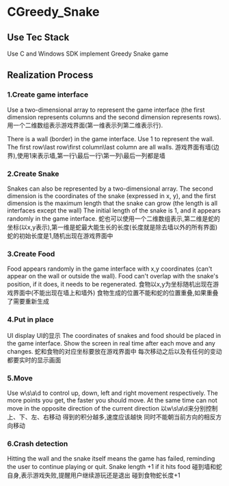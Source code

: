 # CGreedy_Snake
## Use Tec Stack
 Use C and Windows SDK implement Greedy Snake game

## Realization Process
### 1.Create game interface
  Use a two-dimensional array to represent the game interface (the first dimension represents columns and the second dimension represents rows).
  用一个二维数组表示游戏界面(第一维表示列第二维表示行).
  
  There is a wall (border) in the game interface. Use 1 to represent the wall. The first row\last row\first column\last column are all walls.
  游戏界面有墙(边界),使用1来表示墙,第一行\最后一行\第一列\最后一列都是墙

### 2.Create Snake
  Snakes can also be represented by a two-dimensional array. The second dimension is the coordinates of the snake (expressed in x, y), and the first dimension is the maximum length that the snake can grow (the length   is all interfaces except the wall)
  The initial length of the snake is 1, and it appears randomly in the game interface.
  蛇也可以使用一个二维数组表示,第二维是蛇的坐标(以x,y表示),第一维是蛇最大能生长的长度(长度就是除去墙以外的所有界面)
  蛇的初始长度是1,随机出现在游戏界面中

### 3.Create Food
  Food appears randomly in the game interface with x,y coordinates (can't appear on the wall or outside the wall).
  Food can't overlap with the snake's position, if it does, it needs to be regenerated.
  食物以x,y为坐标随机出现在游戏界面中(不能出现在墙上和墙外)
  食物生成的位置不能和蛇的位置重叠,如果重叠了需要重新生成

### 4.Put in place
  UI display
  UI的显示
  The coordinates of snakes and food should be placed in the game interface.
  Show the screen in real time after each move and any changes.
  蛇和食物的对应坐标要放在游戏界面中
  每次移动之后以及有任何的变动都要实时的显示画面

### 5.Move
  Use w\s\a\d to control up, down, left and right movement respectively.
  The more points you get, the faster you should move.
  At the same time can not move in the opposite direction of the current direction
  以w\s\a\d来分别控制上、下、左、右移动
  得到的积分越多,速度应该越快
  同时不能朝当前方向的相反方向移动

### 6.Crash detection
  Hitting the wall and the snake itself means the game has failed, reminding the user to continue playing or quit.
  Snake length +1 if it hits food
  碰到墙和蛇自身,表示游戏失败,提醒用户继续游玩还是退出
  碰到食物蛇长度+1
